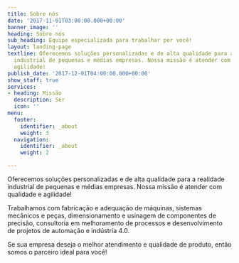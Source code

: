 ```yaml
---
title: Sobre nós
date: '2017-11-01T03:00:00.000+00:00'
banner_image: ''
heading: Sobre nós
sub_heading: Equipe especializada para trabalhar por você!
layout: landing-page
textline: Oferecemos soluções personalizadas e de alta qualidade para a realidade
  industrial de pequenas e médias empresas. Nossa missão é atender com qualidade e
  agilidade!
publish_date: '2017-12-01T04:00:00.000+00:00'
show_staff: true
services:
- heading: Missão
  description: Ser
  icon: ''
menu:
  footer:
    identifier: _about
    weight: 3
  navigation:
    identifier: _about
    weight: 2

---
```

Oferecemos soluções personalizadas e de alta qualidade para a realidade industrial de pequenas e médias empresas. Nossa missão é atender com qualidade e agilidade!

Trabalhamos com fabricação e adequação de máquinas, sistemas mecânicos e peças, dimensionamento e usinagem de componentes de precisão, consultoria em melhoramento de processos e desenvolvimento de projetos de automação e indústria 4.0.

Se sua empresa deseja o melhor atendimento e qualidade de produto, então somos o parceiro ideal para você!